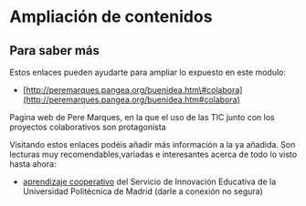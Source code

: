 # Ampliación de contenidos

## Para saber más

Estos enlaces pueden ayudarte para ampliar lo expuesto en este modulo:

* [http://peremarques.pangea.org/buenidea.htm\#colabora](http://peremarques.pangea.org/buenidea.htm#colabora)

Pagina web de Pere Marques, en la que el uso de las TIC junto con los proyectos colaborativos son protagonista



Visitando estos enlaces podéis añadir más información a la ya añadida. Son lecturas muy recomendables,variadas e interesantes acerca de todo lo visto hasta ahora:

* [aprendizaje cooperativo](http://innovacioneducativa.upm.es/guias/Aprendizaje_coop.pdf) del Servicio de Innovación Educativa de la Universidad Politécnica de Madrid (darle a conexión no segura)
